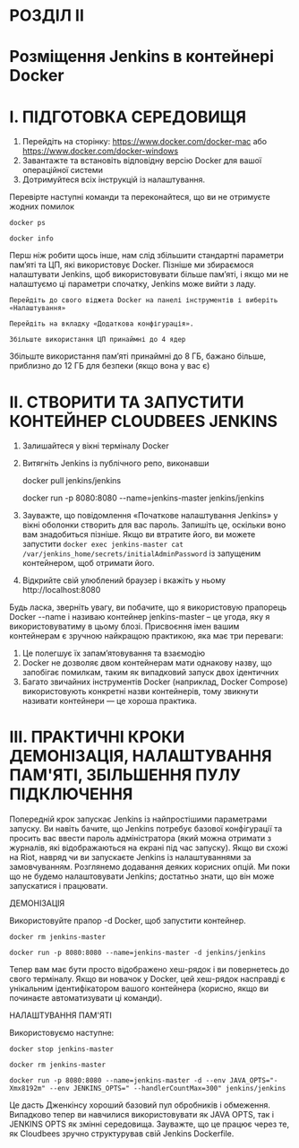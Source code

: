 # РОЗДІЛ II

# Розміщення Jenkins в контейнері Docker 

# I. ПІДГОТОВКА СЕРЕДОВИЩЯ

1. Перейдіть на сторінку: https://www.docker.com/docker-mac або https://www.docker.com/docker-windows 
2. Завантажте та встановіть відповідну версію Docker для вашої операційної системи
3. Дотримуйтеся всіх інструкцій із налаштування.

Перевірте наступні команди та переконайтеся, що ви не отримуєте жодних помилок 

    docker ps

    docker info

Перш ніж робити щось інше, нам слід збільшити стандартні параметри пам’яті та ЦП, які використовує Docker. Пізніше ми збираємося налаштувати Jenkins, щоб використовувати більше пам’яті, і якщо ми не налаштуємо ці параметри спочатку, Jenkins може вийти з ладу.

    Перейдіть до свого віджета Docker на панелі інструментів і виберіть «Налаштування»

    Перейдіть на вкладку «Додаткова конфігурація».

    Збільште використання ЦП принаймні до 4 ядер

Збільште використання пам’яті принаймні до 8 ГБ, бажано більше, приблизно до 12 ГБ для безпеки (якщо вона у вас є) 

# II. СТВОРИТИ ТА ЗАПУСТИТИ КОНТЕЙНЕР CLOUDBEES JENKINS

1. Залишайтеся у вікні терміналу Docker
2. Витягніть Jenkins із публічного репо, виконавши
    
    docker pull jenkins/jenkins

    docker run -p 8080:8080 --name=jenkins-master jenkins/jenkins

3. Зауважте, що повідомлення «Початкове налаштування Jenkins» у вікні оболонки створить для вас пароль. Запишіть це, оскільки воно вам знадобиться пізніше. Якщо ви втратите його, ви можете запустити `docker exec jenkins-master cat /var/jenkins_home/secrets/initialAdminPassword` із запущеним контейнером, щоб отримати його.
4. Відкрийте свій улюблений браузер і вкажіть у ньому http://localhost:8080

Будь ласка, зверніть увагу, ви побачите, що я використовую прапорець Docker --name і називаю контейнер jenkins-master – це угода, яку я використовуватиму в цьому блозі. Присвоєння імен вашим контейнерам є зручною найкращою практикою, яка має три переваги:

1. Це полегшує їх запам’ятовування та взаємодію
2. Docker не дозволяє двом контейнерам мати однакову назву, що запобігає помилкам, таким як випадковий запуск двох ідентичних
3. Багато звичайних інструментів Docker (наприклад, Docker Compose) використовують конкретні назви контейнерів, тому звикнути називати контейнери — це хороша практика. 

# III. ПРАКТИЧНІ КРОКИ ДЕМОНІЗАЦІЯ, НАЛАШТУВАННЯ ПАМ'ЯТІ, ЗБІЛЬШЕННЯ ПУЛУ ПІДКЛЮЧЕННЯ

Попередній крок запускає Jenkins із найпростішими параметрами запуску. Ви навіть бачите, що Jenkins потребує базової конфігурації та просить вас ввести пароль адміністратора (який можна отримати з журналів, які відображаються на екрані під час запуску). Якщо ви схожі на Riot, навряд чи ви запускаєте Jenkins із налаштуваннями за замовчуванням. Розглянемо додавання деяких корисних опцій. Ми поки що не будемо налаштовувати Jenkins; достатньо знати, що він може запускатися і працювати. 

ДЕМОНІЗАЦІЯ

Використовуйте прапор -d Docker, щоб запустити контейнер.

    docker rm jenkins-master

    docker run -p 8080:8080 --name=jenkins-master -d jenkins/jenkins

Тепер вам має бути просто відображено хеш-рядок і ви повернетесь до свого терміналу. Якщо ви новачок у Docker, цей хеш-рядок насправді є унікальним ідентифікатором вашого контейнера (корисно, якщо ви починаєте автоматизувати ці команди).

НАЛАШТУВАННЯ ПАМ'ЯТІ

Використовуємо наступне:

    docker stop jenkins-master

    docker rm jenkins-master

    docker run -p 8080:8080 --name=jenkins-master -d --env JAVA_OPTS="-Xmx8192m" --env JENKINS_OPTS=" --handlerCountMax=300" jenkins/jenkins

Це дасть Дженкінсу хороший базовий пул обробників і обмеження. Випадково тепер ви навчилися використовувати як JAVA OPTS, так і JENKINS OPTS як змінні середовища. Зауважте, що це працює через те, як Cloudbees зручно структурував свій Jenkins Dockerfile.
